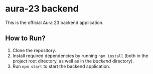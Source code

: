 # aura-23 backend

This is the official Aura 23 backend application.

## How to Run?

1. Clone the repository.
2. Install required dependencies by running `npm install` (both in the project root directory, as well as in the *backend* directory).
3. Run `npm start` to start the backend application.
